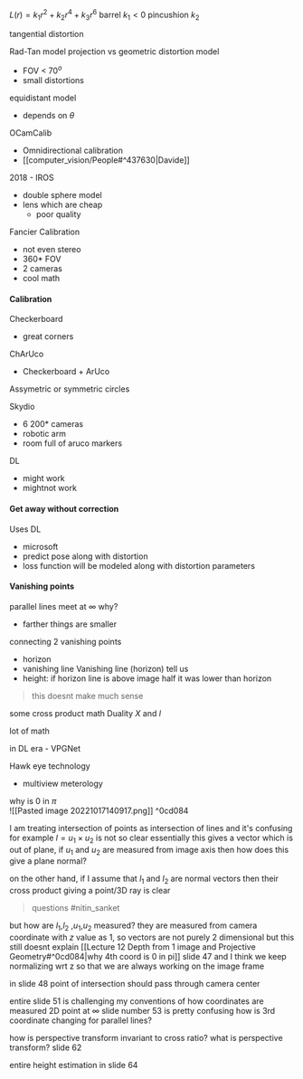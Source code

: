 

$L(r) = k_1 r^2 + k_2 r^4 + k_3 r^6$
barrel  $k_1 < 0$
pincushion $k_2$

tangential distortion

Rad-Tan model 
projection vs geometric distortion model
- FOV < $70^o$ 
- small distortions

equidistant model
- depends on $\theta$ 

OCamCalib
- Omnidirectional calibration 
- [[computer_vision/People#^437630|Davide]]

2018 - IROS
- double sphere model
- lens which are cheap 
	- poor quality

Fancier Calibration
- not even stereo
- 360* FOV
- 2 cameras
- cool math

#### Calibration
Checkerboard
- great corners

ChArUco
- Checkerboard + ArUco

Assymetric or symmetric circles



Skydio
- 6 200* cameras
- robotic arm 
- room full of aruco markers

DL
- might work 
- mightnot work


#### Get away without correction

Uses DL
- microsoft
- predict pose along with distortion
- loss function will be modeled along with distortion parameters


#### Vanishing points
parallel lines meet at $\infty$
why?
- farther things are smaller

connecting 2 vanishing points 
- horizon
- vanishing line
Vanishing line (horizon) tell us
- height: if horizon line is above image half it was lower than horizon
>this doesnt make much sense 


some cross product math
Duality
$X$ and $l$

lot of math

in DL era - VPGNet

Hawk eye technology
- multiview meterology

why is $0$ in $\pi$   
![[Pasted image 20221017140917.png]] ^0cd084

I am treating intersection of points as intersection of lines and it's confusing
for example 
$l = u_1 \times u_2$ is not so clear 
essentially this gives a vector which is out of plane, 
if $u_1$ and $u_2$ are measured from image axis then how does this give a plane normal?

on the other hand, if I assume that $l_1$ and $l_2$ are normal vectors then their cross product giving a point/3D ray is clear 

>questions #nitin_sanket 

but how are $l_1$,$l_2$ ,$u_1$,$u_2$ measured? 
	they are measured from camera coordinate with $z$ value as $1$, so vectors are not purely 2 dimensional
	but this still doesnt explain [[Lecture 12 Depth from 1 image and Projective Geometry#^0cd084|why 4th coord is 0 in pi]] slide 47
	and I think we keep normalizing wrt z so that we are always working on the image frame
	
in slide 48 point of intersection should pass through camera center

entire slide 51 is challenging my conventions of how coordinates are measured
2D point at $\infty$ slide number 53 is pretty confusing
	how is 3rd coordinate changing for parallel lines? 


how is perspective transform invariant to cross ratio? 
	what is perspective transform? slide 62

entire height estimation in slide 64
